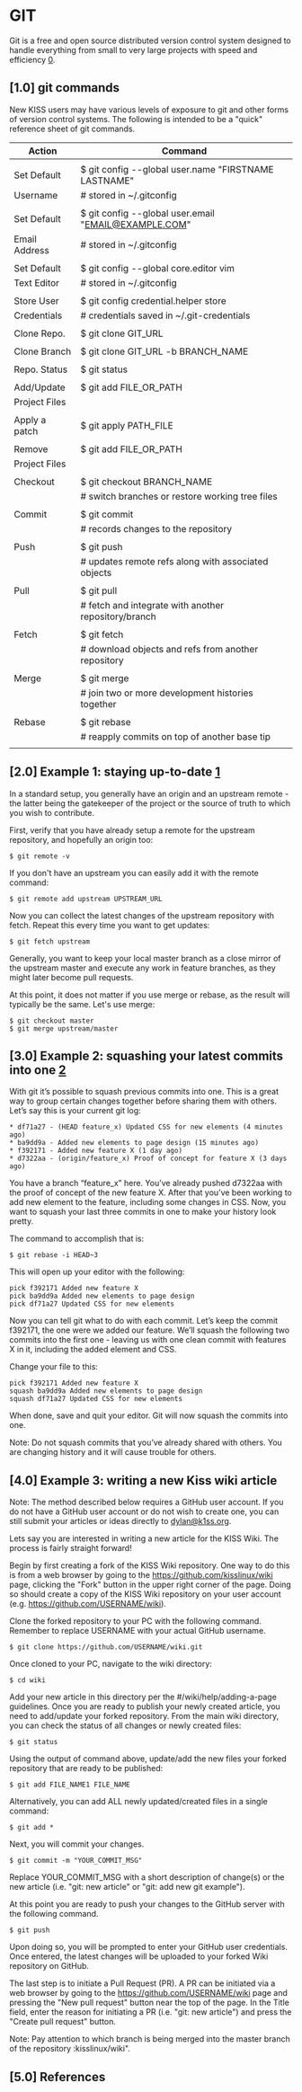 GIT
===

Git is a free and open source distributed version control system designed to
handle everything from small to very large projects with speed and
efficiency [0].

[1.0] git commands
------------------

New KISS users may have various levels of exposure to git and other forms of
version control systems. The following is intended to be a "quick" reference
sheet of git commands.


|   Action          |   Command                                                |
|-------------------|----------------------------------------------------------|
|                   |                                                          |
|   Set Default     |   $ git config --global user.name "FIRSTNAME LASTNAME"   |
|   Username        |   # stored in ~/.gitconfig                               |
|                   |                                                          |
|   Set Default     |   $ git config --global user.email "EMAIL@EXAMPLE.COM"   |
|   Email Address   |   # stored in ~/.gitconfig                               |
|                   |                                                          |
|   Set Default     |   $ git config --global core.editor vim                  |
|   Text Editor     |   # stored in ~/.gitconfig                               |
|                   |                                                          |
|   Store User      |   $ git config credential.helper store                   |
|   Credentials     |   # credentials saved in ~/.git-credentials              |
|                   |                                                          |
|   Clone Repo.     |   $ git clone GIT_URL                                    |
|                   |                                                          |
|   Clone Branch    |   $ git clone GIT_URL -b BRANCH_NAME                     |
|                   |                                                          |
|   Repo. Status    |   $ git status                                           |
|                   |                                                          |
|   Add/Update      |   $ git add FILE_OR_PATH                                 |
|   Project Files   |                                                          |
|                   |                                                          |
|   Apply a patch   |   $ git apply PATH_FILE                                  |
|                   |                                                          |
|   Remove          |   $ git add FILE_OR_PATH                                 |
|   Project Files   |                                                          |
|                   |                                                          |
|   Checkout        |   $ git checkout BRANCH_NAME                             |
|                   |   # switch branches or restore working tree files        |
|                   |                                                          |
|   Commit          |   $ git commit                                           |
|                   |   # records changes to the repository                    |
|                   |                                                          |
|   Push            |   $ git push                                             |
|                   |   # updates remote refs along with associated objects    |
|                   |                                                          |
|   Pull            |   $ git pull                                             |
|                   |   # fetch and integrate with another repository/branch   |
|                   |                                                          |
|   Fetch           |   $ git fetch                                            |
|                   |   # download objects and refs from another repository    |
|                   |                                                          |
|   Merge           |   $ git merge                                            |
|                   |   # join two or more development histories together      |
|                   |                                                          |
|   Rebase          |   $ git rebase                                           |
|                   |   # reapply commits on top of another base tip           |
|                   |                                                          |


[2.0] Example 1: staying up-to-date [1]
---------------------------------------

In a standard setup, you generally have an origin and an upstream remote - the
latter being the gatekeeper of the project or the source of truth to which you
wish to contribute.

First, verify that you have already setup a remote for the upstream repository,
and hopefully an origin too:

    $ git remote -v

If you don't have an upstream you can easily add it with the remote command:

    $ git remote add upstream UPSTREAM_URL

Now you can collect the latest changes of the upstream repository with fetch.
Repeat this every time you want to get updates:

    $ git fetch upstream

Generally, you want to keep your local master branch as a close mirror of the
upstream master and execute any work in feature branches, as they might later
become pull requests.

At this point, it does not matter if you use merge or rebase, as the result
will typically be the same. Let's use merge:

    $ git checkout master
    $ git merge upstream/master

[3.0] Example 2: squashing your latest commits into one [2]
-----------------------------------------------------------

With git it’s possible to squash previous commits into one. This is a great way
to group certain changes together before sharing them with others. Let’s say 
this is your current git log:

    * df71a27 - (HEAD feature_x) Updated CSS for new elements (4 minutes ago)
    * ba9dd9a - Added new elements to page design (15 minutes ago)
    * f392171 - Added new feature X (1 day ago)
    * d7322aa - (origin/feature_x) Proof of concept for feature X (3 days ago)

You have a branch “feature_x” here. You’ve already pushed d7322aa with the proof
of concept of the new feature X. After that you’ve been working to add new 
element to the feature, including some changes in CSS. Now, you want to squash
your last three commits in one to make your history look pretty.

The command to accomplish that is:

    $ git rebase -i HEAD~3

This will open up your editor with the following:

    pick f392171 Added new feature X
    pick ba9dd9a Added new elements to page design
    pick df71a27 Updated CSS for new elements

Now you can tell git what to do with each commit. Let’s keep the commit f392171,
the one were we added our feature. We’ll squash the following two commits into 
the first one - leaving us with one clean commit with features X in it, 
including the added element and CSS.

Change your file to this:

    pick f392171 Added new feature X
    squash ba9dd9a Added new elements to page design
    squash df71a27 Updated CSS for new elements

When done, save and quit your editor. Git will now squash the commits into one.

Note: Do not squash commits that you’ve already shared with others. You are
      changing history and it will cause trouble for others.

[4.0] Example 3: writing a new Kiss wiki article
------------------------------------------------

Note: The method described below requires a GitHub user account. If you do not
      have a GitHub user account or do not wish to create one, you can still 
      submit your articles or ideas directly to dylan@k1ss.org.

Lets say you are interested in writing a new article for the KISS Wiki. The
process is fairly straight forward!  

Begin by first creating a fork of the KISS Wiki repository. One way to do this
is from a web browser by going to the https://github.com/kisslinux/wiki page, 
clicking the "Fork" button in the upper right corner of the page. Doing so 
should create a copy of the KISS Wiki repository on your user account (e.g. 
https://github.com/USERNAME/wiki). 

Clone the forked repository to your PC with the following command. Remember to 
replace USERNAME with your actual GitHub username.

    $ git clone https://github.com/USERNAME/wiki.git

Once cloned to your PC, navigate to the wiki directory:

    $ cd wiki

Add your new article in this directory per the #/wiki/help/adding-a-page 
guidelines. Once you are ready to publish your newly created article, you need 
to add/update your forked repository. From the main wiki directory, you can 
check the status of all changes or newly created files:

    $ git status
 
Using the output of command above, update/add the new files your forked 
repository that are ready to be published:

    $ git add FILE_NAME1 FILE_NAME

Alternatively, you can add ALL newly updated/created files in a single command:

    $ git add *

Next, you will commit your changes. 

    $ git commit -m "YOUR_COMMIT_MSG"

Replace YOUR_COMMIT_MSG with a short description of change(s) or the new article 
(i.e. "git: new article" or "git: add new git example"). 

At this point you are ready to push your changes to the GitHub server with the
following command.

    $ git push

Upon doing so, you will be prompted to enter your GitHub user credentials. Once
entered, the latest changes will be uploaded to your forked Wiki repository 
on GitHub.

The last step is to initiate a Pull Request (PR). A PR can be initiated via a
web browser by going to the https://github.com/USERNAME/wiki page and pressing
the "New pull request" button near the top of the page. In the Title field, 
enter the reason for initiating a PR (i.e. "git: new article") and press the 
"Create pull request" button.

Note: Pay attention to which branch is being merged into the master branch of
      the repository :kisslinux/wiki".

[5.0] References
----------------

[0]: https://git-scm.com
[1]: https://www.atlassian.com/git/tutorials/git-forks-and-upstreams
[2]: https://www.devroom.io/2011/07/05/git-squash-your-latests-commits-into-one/
